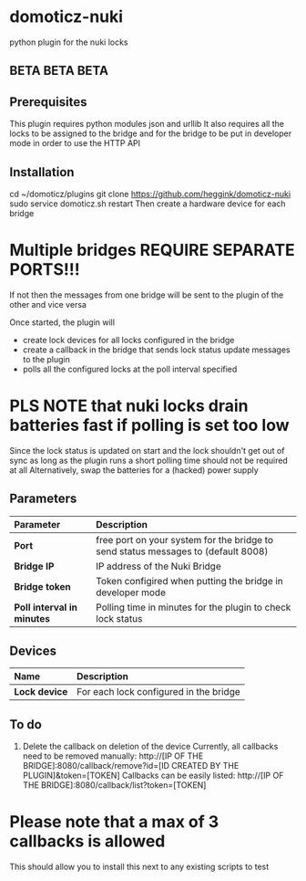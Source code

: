 # domoticz-nuki
python plugin for the nuki locks
## BETA BETA BETA
## Prerequisites
This plugin requires python modules json and urllib
It also requires all the locks to be assigned to the bridge
and for the bridge to be put in developer mode in order to use the HTTP API

## Installation
cd ~/domoticz/plugins
git clone https://github.com/heggink/domoticz-nuki
sudo service domoticz.sh restart
Then create a hardware device for each bridge
# Multiple bridges REQUIRE SEPARATE PORTS!!!
If not then the messages from one bridge will be sent to the plugin of the other and vice versa

Once started, the plugin will
- create lock devices for all locks configured in the bridge
- create a callback in the bridge that sends lock status update messages to the plugin
- polls all the configured locks at the poll interval specified
# PLS NOTE that nuki locks drain batteries fast if polling is set too low
Since the lock status is updated on start and the lock shouldn't get out of sync as long as the plugin runs
a short polling time should not be required at all
Alternatively, swap the batteries for a (hacked) power supply

## Parameters
| Parameter | Description |
| :--- | :--- |
| **Port** | free port on your system for the bridge to send status messages to (default 8008) |
| **Bridge IP** | IP address of the Nuki Bridge |
| **Bridge token** | Token configired when putting the bridge in developer mode |
| **Poll interval in minutes** | Polling time in minutes for the plugin to check lock status |
## Devices
| Name | Description |
| :--- | :--- |
| **Lock device** | For each lock configured in the bridge |

## To do
1) Delete the callback on deletion of the device
Currently, all callbacks need to be removed manually: http://[IP OF THE BRIDGE]:8080/callback/remove?id=[ID CREATED BY THE PLUGIN]&token=[TOKEN]
Callbacks can be easily listed: http://[IP OF THE BRIDGE]:8080/callback/list?token=[TOKEN]
# Please note that a max of 3 callbacks is allowed
This should allow you to install this next to any existing scripts to test
